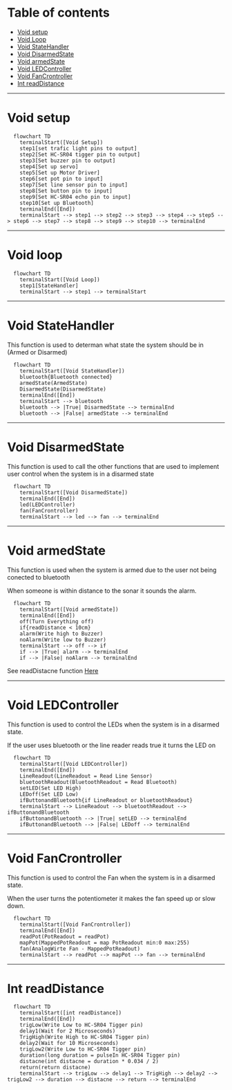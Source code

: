 # Table of contents
- [Void setup](https://github.com/TheDjgamerProductions/Robotics2022/blob/main/Assessments/Assessment_2_Smart_Device_House/Logic.md#void-setup)
- [Void Loop](https://github.com/TheDjgamerProductions/Robotics2022/blob/main/Assessments/Assessment_2_Smart_Device_House/Logic.md#void-loop)
- [Void StateHandler](https://github.com/TheDjgamerProductions/Robotics2022/blob/main/Assessments/Assessment_2_Smart_Device_House/Logic.md#void-statehandler)
- [Void DisarmedState](https://github.com/TheDjgamerProductions/Robotics2022/blob/main/Assessments/Assessment_2_Smart_Device_House/Logic.md#Void-DisarmedState)
- [Void armedState](https://github.com/TheDjgamerProductions/Robotics2022/blob/main/Assessments/Assessment_2_Smart_Device_House/Logic.md#Void-armedState)
- [Void LEDController](https://github.com/TheDjgamerProductions/Robotics2022/blob/main/Assessments/Assessment_2_Smart_Device_House/Logic.md#void-ledcontroller)
- [Void FanCrontroller](https://github.com/TheDjgamerProductions/Robotics2022/blob/main/Assessments/Assessment_2_Smart_Device_House/Logic.md#void-fancrontroller)
- [Int readDistance](https://github.com/TheDjgamerProductions/Robotics2022/blob/main/Assessments/Assessment_2_Smart_Device_House/Logic.md#int-readDistance)

- - -

# Void setup
```mermaid
  flowchart TD
    terminalStart([Void Setup])
    step1[set trafic light pins to output]
    step2[Set HC-SR04 tigger pin to output]
    step3[Set buzzer pin to output]
    step4[Set up servo]
    step5[Set up Motor Driver]
    step6[set pot pin to input]
    step7[Set line sensor pin to input]
    step8[Set button pin to input]
    step9[Set HC-SR04 echo pin to input]
    step10[Set up Bluetooth]
    terminalEnd([End])
    terminalStart --> step1 --> step2 --> step3 --> step4 --> step5 --> step6 --> step7 --> step8 --> step9 --> step10 --> terminalEnd
```

- - - -


# Void loop
```mermaid
  flowchart TD
    terminalStart([Void Loop])
    step1[StateHandler]
    terminalStart --> step1 --> terminalStart
```

- - - -


# Void StateHandler
This function is used to determan what state the system should be in (Armed or Disarmed)
```mermaid
  flowchart TD
    terminalStart([Void StateHandler])
    bluetooth{Bluetooth connected}
    armedState(ArmedState)
    DisarmedState(DisarmedState)
    terminalEnd([End])
    terminalStart --> bluetooth
    bluetooth --> |True| DisarmedState --> terminalEnd
    bluetooth --> |False| armedState --> terminalEnd

```

- - - -
# Void DisarmedState
This function is used to call the other functions that are used to implement user control when the system is in a disarmed state
```mermaid
  flowchart TD
    terminalStart([Void DisarmedState])
    terminalEnd([End])
    led(LEDController)
    fan(FanCrontroller)
    terminalStart --> led --> fan --> terminalEnd
```
- - - 
# Void armedState
This function is used when the system is armed due to the user not being conected to bluetooth

When someone is within distance to the sonar it sounds the alarm.
```mermaid
  flowchart TD
    terminalStart([Void armedState])
    terminalEnd([End])
    off(Turn Everything off)
    if{readDistance < 10cm}
    alarm(Write high to Buzzer)
    noAlarm(Write low to Buzzer)
    terminalStart --> off --> if
    if --> |True| alarm --> terminalEnd
    if --> |False| noAlarm --> terminalEnd
```
See readDistacne function [Here](https://github.com/TheDjgamerProductions/Robotics2022/blob/main/Assessments/Assessment_2_Smart_Device_House/Logic.md#int-readDistance)


- - - 

# Void LEDController
This function is used to control the LEDs when the system is in a disarmed state.

If the user uses bluetooth or the line reader reads true it turns the LED on
```mermaid
  flowchart TD
    terminalStart([Void LEDController])
    terminalEnd([End])
    LineReadout(LineReadout = Read Line Sensor)
    bluetoothReadout(BluetoothReadout = Read Bluetooth)
    setLED(Set LED High)
    LEDoff(Set LED Low)
    ifButtonandBluetooth{if LineReadout or bluetoothReadout}
    terminalStart --> LineReadout --> bluetoothReadout --> ifButtonandBluetooth
    ifButtonandBluetooth --> |True| setLED --> terminalEnd
    ifButtonandBluetooth --> |False| LEDoff --> terminalEnd 
```


- -  -

# Void FanCrontroller
This function is used to control the Fan when the system is in a disarmed state.

When the user turns the potentiometer it makes the fan speed up or slow down.
```mermaid
  flowchart TD
    terminalStart([Void FanCrontroller])
    terminalEnd([End])
    readPot(PotReadout = readPot)
    mapPot(MappedPotReadout = map PotReadout min:0 max:255)
    fan(AnalogWirte Fan - MappedPotReadout)
    terminalStart --> readPot --> mapPot --> fan --> terminalEnd
```

- - -

# Int readDistance

```mermaid
  flowchart TD
    terminalStart([int readDistance])
    terminalEnd([End])
    trigLow(Write Low to HC-SR04 Tigger pin)
    delay1(Wait for 2 Microseconds)
    TrigHigh(Write High to HC-SR04 Tigger pin)
    delay2(Wait for 10 Microseconds)
    trigLow2(Write Low to HC-SR04 Tigger pin)
    duration(long duration = pulseIn HC-SR04 Tigger pin)
    distacne(int distacne = duration * 0.034 / 2)
    return(return distacne)
    terminalStart --> trigLow --> delay1 --> TrigHigh --> delay2 --> trigLow2 --> duration --> distacne --> return --> terminalEnd
```




<!--- template
```mermaid
  flowchart TD
    terminalStart([Void name])
    terminalEnd([End])
```
-->
